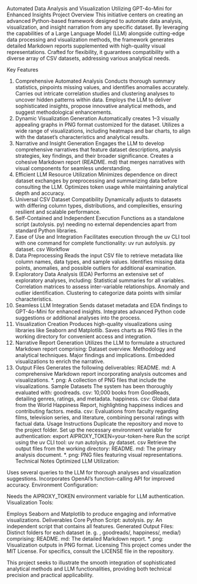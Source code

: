 Automated Data Analysis and Visualization Utilizing GPT-4o-Mini for Enhanced Insights
Project Overview
This initiative centers on creating an advanced Python-based framework designed to automate data analysis, visualization, and insight narration from any specific dataset. By leveraging the capabilities of a Large Language Model (LLM) alongside cutting-edge data processing and visualization methods, the framework generates detailed Markdown reports supplemented with high-quality visual representations. Crafted for flexibility, it guarantees compatibility with a diverse array of CSV datasets, addressing various analytical needs.

Key Features
1. Comprehensive Automated Analysis
Conducts thorough summary statistics, pinpoints missing values, and identifies anomalies accurately.
Carries out intricate correlation studies and clustering analyses to uncover hidden patterns within data.
Employs the LLM to deliver sophisticated insights, propose innovative analytical methods, and suggest methodological enhancements.
2. Dynamic Visualization Generation
Automatically creates 1–3 visually appealing graphs in PNG format customized for the dataset.
Utilizes a wide range of visualizations, including heatmaps and bar charts, to align with the dataset’s characteristics and analytical results.
3. Narrative and Insight Generation
Engages the LLM to develop comprehensive narratives that feature dataset descriptions, analysis strategies, key findings, and their broader significance.
Creates a cohesive Markdown report (README. md) that merges narratives with visual components for seamless understanding.
4. Efficient LLM Resource Utilization
Minimizes dependence on direct dataset exchanges by preprocessing and summarizing data before consulting the LLM.
Optimizes token usage while maintaining analytical depth and accuracy.
5. Universal CSV Dataset Compatibility
Dynamically adjusts to datasets with differing column types, distributions, and complexities, ensuring resilient and scalable performance.
6. Self-Contained and Independent Execution
Functions as a standalone script (autolysis. py) needing no external dependencies apart from standard Python libraries.
7. Ease of Use and Integration
Facilitates execution through the uv CLI tool with one command for complete functionality:
uv run autolysis. py dataset. csv
Workflow
1. Data Preprocessing
Reads the input CSV file to retrieve metadata like column names, data types, and sample values.
Identifies missing data points, anomalies, and possible outliers for additional examination.
2. Exploratory Data Analysis (EDA)
Performs an extensive set of exploratory analyses, including:
Statistical summaries for all variables.
Correlation matrices to assess inter-variable relationships.
Anomaly and outlier identification.
Clustering to categorize data points with similar characteristics.
3. Seamless LLM Integration
Sends dataset metadata and EDA findings to GPT-4o-Mini for enhanced insights.
Integrates advanced Python code suggestions or additional analyses into the process.
4. Visualization Creation
Produces high-quality visualizations using libraries like Seaborn and Matplotlib.
Saves charts as PNG files in the working directory for convenient access and integration.
5. Narrative Report Generation
Utilizes the LLM to formulate a structured Markdown report comprising:
Dataset overview.
Methodology and analytical techniques.
Major findings and implications.
Embedded visualizations to enrich the narrative.
6. Output Files
Generates the following deliverables:
README. md: A comprehensive Markdown report incorporating analysis outcomes and visualizations.
*. png: A collection of PNG files that include the visualizations.
Sample Datasets
The system has been thoroughly evaluated with:
goodreads. csv: 10,000 books from GoodReads, detailing genres, ratings, and metadata.
happiness. csv: Global data from the World Happiness Report, highlighting happiness indices and contributing factors.
media. csv: Evaluations from faculty regarding films, television series, and literature, combining personal ratings with factual data.
Usage Instructions
Duplicate the repository and move to the project folder.
Set up the necessary environment variable for authentication:
export AIPROXY_TOKEN=your-token-here
Run the script using the uv CLI tool:
uv run autolysis. py dataset. csv
Retrieve the output files from the working directory:
README. md: The primary analysis document.
*. png: PNG files featuring visual representations.
Technical Notes
Optimized LLM Utilization:

Uses several queries to the LLM for thorough analyses and visualization suggestions.
Incorporates OpenAI’s function-calling API for improved accuracy.
Environment Configuration:

Needs the AIPROXY_TOKEN environment variable for LLM authentication.
Visualization Tools:

Employs Seaborn and Matplotlib to produce engaging and informative visualizations.
Deliverables
Core Python Script:
autolysis. py: An independent script that contains all features.
Generated Output Files:
Distinct folders for each dataset (e. g. , goodreads/, happiness/, media/) comprising:
README. md: The detailed Markdown report.
*. png: Visualization outputs in PNG format.
Licensing
This project comes under the MIT License. For specifics, consult the LICENSE file in the repository.

This project seeks to illustrate the smooth integration of sophisticated analytical methods and LLM functionalities, providing both technical precision and practical applicability. 
